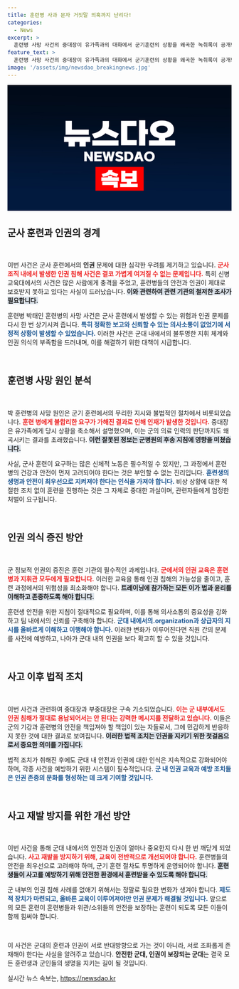 ```yaml
---
title: 훈련병 사과 문자 거짓말 의혹까지 난리다!
categories:
  - News
excerpt: >
  훈련병 사망 사건의 중대장이 유가족과의 대화에서 군기훈련의 상황을 왜곡한 녹취록이 공개되며 파장이 일고 있다. 그는 사건 당시 지시한 내용과 사실을 다르게 설명해 유족을 기만한 정황이 드러났다.
feature_text: >
  훈련병 사망 사건의 중대장이 유가족과의 대화에서 군기훈련의 상황을 왜곡한 녹취록이 공개되며 파장이 일고 있다. 그는 사건 당시 지시한 내용과 사실을 다르게 설명해 유족을 기만한 정황이 드러났다.
image: '/assets/img/newsdao_breakingnews.jpg'
---
```


<p><img src="/assets/img/newsdao_breakingnews.jpg" alt="cryptoinkorea 속보" /></p>

<h2 data-ke-size="size26">군사 훈련과 인권의 경계</h2>

<p data-ke-size="size16">&nbsp;</p>

<p>이번 사건은 군사 훈련에서의 <b>인권</b> 문제에 대한 심각한 우려를 제기하고 있습니다. <b><span style="color: #ee2323;">군사 조직 내에서 발생한 인권 침해 사건은 결코 가볍게 여겨질 수 없는 문제입니다.</span></b> 특히 신병 교육대에서의 사건은 많은 사람에게 충격을 주었고, 훈련병들의 안전과 인권이 제대로 보호받지 못하고 있다는 사실이 드러났습니다. <b><span style="background-color: #21538527;">이와 관련하여 관련 기관의 철저한 조사가 필요합니다.</span></b> </p>

<p>훈련병 박태인 훈련병의 사망 사건은 군사 훈련에서 발생할 수 있는 위험과 인권 문제를 다시 한 번 상기시켜 줍니다. <b><span style="color: #1a5490;">특히 정확한 보고와 신뢰할 수 있는 의사소통이 없었기에 서정적 상황이 발생할 수 있었습니다.</span></b> 이러한 사건은 군대 내에서의 불투명한 지휘 체계와 인권 의식의 부족함을 드러내며, 이를 해결하기 위한 대책이 시급합니다.</p>

<p data-ke-size="size16">&nbsp;</p>

<h2 data-ke-size="size26">훈련병 사망 원인 분석</h2>

<p data-ke-size="size16">&nbsp;</p>

<p>박 훈련병의 사망 원인은 군기 훈련에서의 무리한 지시와 불법적인 절차에서 비롯되었습니다. <b><span style="color: #ee2323;">훈련 병에게 불합리한 요구가 가해진 결과로 인해 인재가 발생한 것입니다.</span></b> 중대장은 유가족에게 당시 상황을 축소해서 설명했으며, 이는 군의 의료 인력의 판단까지도 왜곡시키는 결과를 초래했습니다. <b><span style="background-color: #21538527;">이런 잘못된 정보는 군병원의 후송 지침에 영향을 미쳤습니다.</span></b></p>

<p>사실, 군사 훈련이 요구하는 많은 신체적 노동은 필수적일 수 있지만, 그 과정에서 훈련병의 건강과 안전이 먼저 고려되어야 한다는 것은 부인할 수 없는 진리입니다. <b><span style="color: #1a5490;">훈련생의 생명과 안전이 최우선으로 지켜져야 한다는 인식을 가져야 합니다.</span></b> 비상 상황에 대한 적절한 조치 없이 훈련을 진행하는 것은 그 자체로 중대한 과실이며, 관련자들에게 엄정한 처벌이 요구됩니다.</p>

<p data-ke-size="size16">&nbsp;</p>

<h2 data-ke-size="size26">인권 의식 증진 방안</h2>

<p data-ke-size="size16">&nbsp;</p>

<p>군 정보적 인권의 증진은 훈련 기관의 필수적인 과제입니다. <b><span style="color: #ee2323;">군에서의 인권 교육은 훈련병과 지휘관 모두에게 필요합니다.</span></b> 이러한 교육을 통해 인권 침해의 가능성을 줄이고, 훈련 과정에서의 위험성을 최소화해야 합니다. <b><span style="background-color: #21538527;">트레이닝에 참가하는 모든 이가 법과 윤리를 이해하고 존중하도록 해야 합니다.</span></b></p>

<p>훈련생 안전을 위한 지침이 절대적으로 필요하며, 이를 통해 의사소통의 중요성을 강화하고 팀 내에서의 신뢰를 구축해야 합니다. <b><span style="color: #1a5490;">군대 내에서의.organization과 상급자의 지시를 올바르게 이해하고 이행해야 합니다.</span></b> 이러한 변화가 이루어진다면 직원 간의 문제를 사전에 예방하고, 나아가 군대 내의 인권을 보다 확고히 할 수 있을 것입니다. </p>

<p data-ke-size="size16">&nbsp;</p>

<h2 data-ke-size="size26">사고 이후 법적 조치</h2>

<p data-ke-size="size16">&nbsp;</p>

<p>이번 사건과 관련하여 중대장과 부중대장은 구속 기소되었습니다. <b><span style="color: #ee2323;">이는 군 내부에서도 인권 침해가 절대로 용납되어서는 안 된다는 강력한 메시지를 전달하고 있습니다.</span></b> 이들은 군의 기강과 훈련병의 안전을 책임져야 할 책임이 있는 자들로서, 그에 민감하게 반응하지 못한 것에 대한 결과로 보여집니다. <b><span style="background-color: #21538527;">이러한 법적 조치는 인권을 지키기 위한 첫걸음으로서 중요한 의미를 가집니다.</span></b> </p>

<p>법적 조치가 취해진 후에도 군대 내 안전과 인권에 대한 인식은 지속적으로 강화되어야 하며, 각종 사건을 예방하기 위한 시스템이 필수적입니다. <b><span style="color: #1a5490;">군 내 인권 교육과 예방 조치들은 인권 존중의 문화를 형성하는 데 크게 기여할 것입니다.</span></b></p>

<p data-ke-size="size16">&nbsp;</p>

<h2 data-ke-size="size26">사고 재발 방지를 위한 개선 방안</h2>

<p data-ke-size="size16">&nbsp;</p>

<p>이번 사건을 통해 군대 내에서의 안전과 인권이 얼마나 중요한지 다시 한 번 깨닫게 되었습니다. <b><span style="color: #ee2323;">사고 재발을 방지하기 위해, 교육이 전반적으로 개선되어야 합니다.</span></b> 훈련병들의 안전을 최우선으로 고려해야 하며, 군기 훈련 절차도 투명하게 운영되어야 합니다. <b><span style="background-color: #21538527;">훈련생들이 사고를 예방하기 위해 안전한 환경에서 훈련받을 수 있도록 해야 합니다.</span></b> </p>

<p>군 내부의 인권 침해 사례를 없애기 위해서는 정말로 필요한 변화가 생겨야 합니다. <b><span style="color: #1a5490;">제도적 장치가 마련되고, 올바른 교육이 이루어져야만 인권 문제가 해결될 것입니다.</span></b> 앞으로의 모든 훈련이 훈련병들과 위관/소위들의 안전을 보장하는 훈련이 되도록 모든 이들이 함께 힘써야 합니다. </p>

<p data-ke-size="size16">&nbsp;</p>

<p>이 사건은 군대의 훈련과 인권이 서로 반대방향으로 가는 것이 아니라, 서로 조화롭게 존재해야 한다는 사실을 알려주고 있습니다. <b>안전한 군대, 인권이 보장되는 군대</b>는 결국 모든 훈련생과 군인들의 생명을 지키는 길이 될 것입니다.</p>
실시간 뉴스 속보는, <a href="https://newsdao.kr" rel="dofollow">https://newsdao.kr</a>


